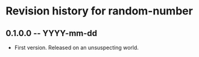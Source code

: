 # Revision history for random-number

## 0.1.0.0 -- YYYY-mm-dd

* First version. Released on an unsuspecting world.
